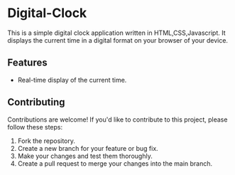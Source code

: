 # Digital-Clock
 This is a simple digital clock application written in HTML,CSS,Javascript.
 It displays the current time in a digital format on your browser of your device.

## Features

- Real-time display of the current time.
 ## Contributing

Contributions are welcome! If you'd like to contribute to this project, please follow these steps:

1. Fork the repository.
2. Create a new branch for your feature or bug fix.
3. Make your changes and test them thoroughly.
4. Create a pull request to merge your changes into the main branch.
